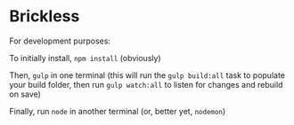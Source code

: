 # Brickless

For development purposes:

To initially install, `npm install` (obviously)

Then, `gulp` in one terminal (this will run the `gulp build:all` task to populate your build folder, then run `gulp watch:all` to listen for changes and rebuild on save)

Finally, run `node` in another terminal (or, better yet, `nodemon`)
